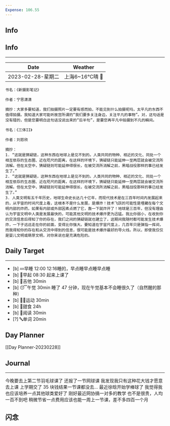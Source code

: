 ```yaml
---
Expense: 106.55
---
```

## Info
## Info
***
| Date              | Weather        |
| ----------------- | -------------- |
| 2023-02-28-星期二 | 上海6~16℃晴 🔆 | 


```ad-cite
书名：《新摄影笔记》

作者：宁思潇潇

摘抄：大家多要知道，我们拍摄照片一定要有感而拍，不能见到什么拍摄呢吗，太平凡的东西不值得拍摄。我知道大家可能听故宫所谓的“我们要多关注身边，关注平凡的事物”。对，这句话是没有错的，但是您要明白这句话没说出来的“后半句”，是要您再平凡中拍摄到不凡的瞬间。

```
```ad-cite
书名：《三体II》

作者：刘慈欣

摘抄：
1. “这就是猜疑链，这种东西在地球上是见不到的。人类共同的物种、相近的文化、同处一个相互依存的生态圈、近在咫尺的距离，在这样的环境下，猜疑链只能延伸一至两层就会被交流所消解。但在太空中，猜疑链则可能延伸得很长，在被交流所消解之前，黑暗战役那样的事已经发生了。”
2. “这就是猜疑链，这种东西在地球上是见不到的。人类共同的物种、相近的文化、同处一个相互依存的生态圈、近在咫尺的距离，在这样的环境下，猜疑链只能延伸一至两层就会被交流所消解。但在太空中，猜疑链则可能延伸得很长，在被交流所消解之前，黑暗战役那样的事已经发生了。”
3. 人类文明有五千年历史，地球生命史长达几十亿年，而现代技术是在三百年时间内发展起来的，从宇宙的时间尺度上看，这根本不是什么发展，是爆炸！技术飞跃的可能性是埋藏在每个文明内部的炸药，如果有内部或外部因素点燃了它，轰一下就炸开了！地球是三百年，但没有理由认为宇宙文明中人类是发展最快的，可能其他文明的技术爆炸更为迅猛。我比你弱小，在收到你的交流信息后得知了你的存在，我们之间的猜疑链就也建立了，这期间我随时都可能发生技术爆炸，一下子远远走在你的前面，变得比你强大。要知道在宇宙尺度上，几百年只是弹指一挥间，而我得知你的存在和从交流中得到的信息，很可能是技术爆炸最好的导火线。所以，即使我仅仅是婴儿文明或萌芽文明，对你来说也是充满危险的。

```

## Daily Target 
***
- [b] 💤早睡   12:00 12:16睡的，早点睡早点睡早点睡
- [b] 🌅早起    08:30 起来上课了
- [b] 🎵吉他    30min
- [b] 😴午觉    30min 睡了 47 分钟，现在午觉基本不会睡很久了（自然醒的那种）
- [b] 🏃‍♀️运动    30min
- [b] 🚫甜食    24h
- [b] 📖阅读    30min
- [?] 🔤单词    20min    


## Day Planner
[[Day Planner-20230228]]

##  Journal
***
今晚要去上第二节羽毛球课了
还报了一节网球课
我发现我只有这种花大钱才愿意去上课
上学期交了 35 块钱结果一节课都没去...
最近徐晗开始学棒球了
我觉得我也应该培养一点其他球类爱好了
刚好最近网协搞一对多的教学
也不是很贵，人均一百不到吧
稍微节省一点费用应该也能一周上一节课，差不多四百一个月


## 闪念



